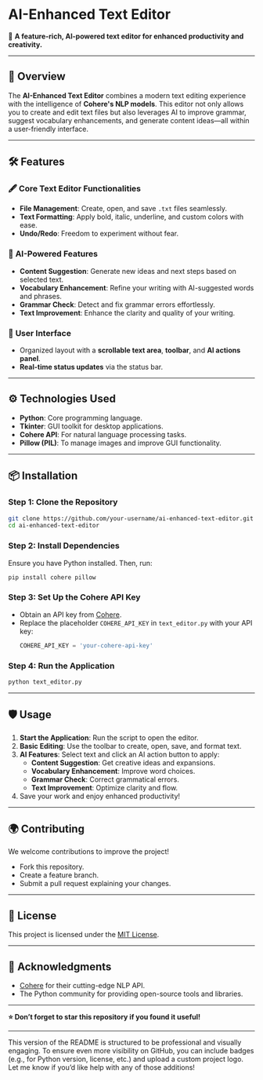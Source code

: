 
# **AI-Enhanced Text Editor**  
🚀 **A feature-rich, AI-powered text editor for enhanced productivity and creativity.**  

---

## 🌟 **Overview**  
The **AI-Enhanced Text Editor** combines a modern text editing experience with the intelligence of **Cohere's NLP models**. This editor not only allows you to create and edit text files but also leverages AI to improve grammar, suggest vocabulary enhancements, and generate content ideas—all within a user-friendly interface.

---

## 🛠️ **Features**

### 🖋️ **Core Text Editor Functionalities**  
- **File Management**: Create, open, and save `.txt` files seamlessly.  
- **Text Formatting**: Apply bold, italic, underline, and custom colors with ease.  
- **Undo/Redo**: Freedom to experiment without fear.  

### 🤖 **AI-Powered Features**  
- **Content Suggestion**: Generate new ideas and next steps based on selected text.  
- **Vocabulary Enhancement**: Refine your writing with AI-suggested words and phrases.  
- **Grammar Check**: Detect and fix grammar errors effortlessly.  
- **Text Improvement**: Enhance the clarity and quality of your writing.  

### 🎨 **User Interface**  
- Organized layout with a **scrollable text area**, **toolbar**, and **AI actions panel**.  
- **Real-time status updates** via the status bar.  

---

## ⚙️ **Technologies Used**
- **Python**: Core programming language.  
- **Tkinter**: GUI toolkit for desktop applications.  
- **Cohere API**: For natural language processing tasks.  
- **Pillow (PIL)**: To manage images and improve GUI functionality.  

---

## 📦 **Installation**

### Step 1: Clone the Repository
```bash
git clone https://github.com/your-username/ai-enhanced-text-editor.git
cd ai-enhanced-text-editor
```

### Step 2: Install Dependencies
Ensure you have Python installed. Then, run:  
```bash
pip install cohere pillow
```

### Step 3: Set Up the Cohere API Key
- Obtain an API key from [Cohere](https://cohere.ai).  
- Replace the placeholder `COHERE_API_KEY` in `text_editor.py` with your API key:
  ```python
  COHERE_API_KEY = 'your-cohere-api-key'
  ```

### Step 4: Run the Application
```bash
python text_editor.py
```

---

## 🛡️ **Usage**

1. **Start the Application**: Run the script to open the editor.  
2. **Basic Editing**: Use the toolbar to create, open, save, and format text.  
3. **AI Features**: Select text and click an AI action button to apply:  
   - **Content Suggestion**: Get creative ideas and expansions.  
   - **Vocabulary Enhancement**: Improve word choices.  
   - **Grammar Check**: Correct grammatical errors.  
   - **Text Improvement**: Optimize clarity and flow.  
4. Save your work and enjoy enhanced productivity!  

---

## 🌍 **Contributing**
We welcome contributions to improve the project!  
- Fork this repository.  
- Create a feature branch.  
- Submit a pull request explaining your changes.

---

## 📜 **License**
This project is licensed under the [MIT License](LICENSE).  

---

## 🙏 **Acknowledgments**
- [Cohere](https://cohere.ai) for their cutting-edge NLP API.  
- The Python community for providing open-source tools and libraries.  

---

**⭐ Don’t forget to star this repository if you found it useful!**  

--- 

This version of the README is structured to be professional and visually engaging. To ensure even more visibility on GitHub, you can include badges (e.g., for Python version, license, etc.) and upload a custom project logo. Let me know if you’d like help with any of those additions!
